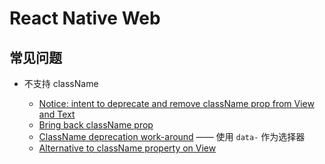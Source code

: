# React Native Web

## 常见问题

- 不支持 className

    - [Notice: intent to deprecate and remove className prop from View and Text](https://github.com/necolas/react-native-web/issues/1146)
    - [Bring back className prop](https://github.com/necolas/react-native-web/issues/1756)
    - [ClassName deprecation work-around](https://github.com/necolas/react-native-web/issues/1362) —— 使用 `data-` 作为选择器
    - [Alternative to className property on View ](https://github.com/necolas/react-native-web/issues/1318)
